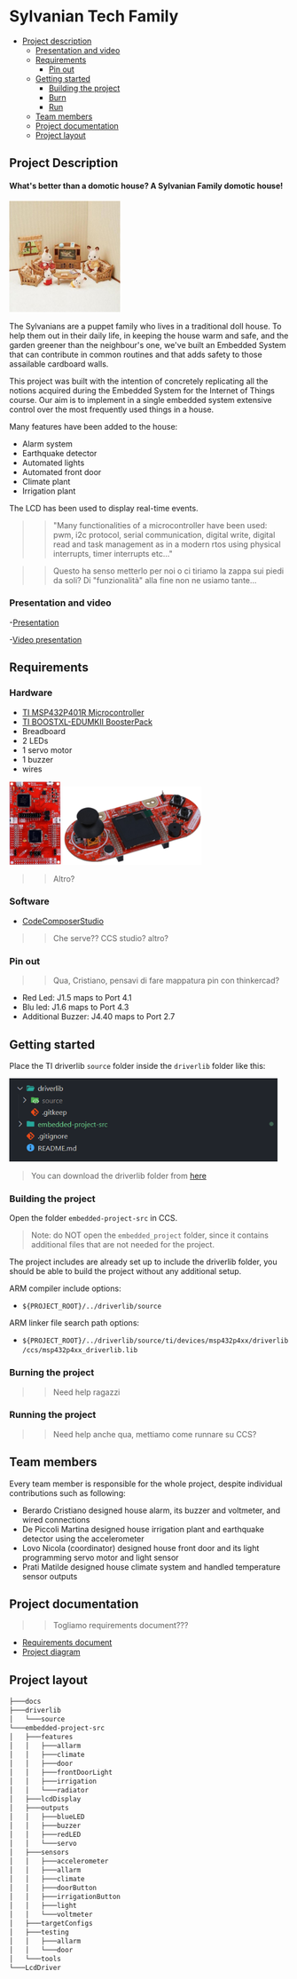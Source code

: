 # Sylvanian Tech Family

- [Project description](#project-description)
  - [Presentation and video](#presentation-and-video)
  - [Requirements](#requirements)
    - [Pin out](#pinout)
  - [Getting started](#getting-started)
    - [Building the project](#building-the-project)
    - [Burn](#burning-the-project)
    - [Run](#running-the-project)
  - [Team members]()
  - [Project documentation](#project-documentation)
  - [Project layout](#project-layout)

## Project Description

#### What's better than a domotic house? A Sylvanian Family domotic house!

<img src="./docs/sylvanian_family.jpg" alt="drawing" height="200"/>

The Sylvanians are a puppet family who lives in a traditional doll house.
To help them out in their daily life, in keeping the house warm and safe, and
the garden greener than the neighbour's one, we've built an Embedded System
that can contribute in common routines and that adds safety to those assailable
cardboard walls.

This project was built with the intention of concretely replicating all the notions
acquired during the Embedded System for the Internet of Things course.
Our aim is to implement in a single embedded system extensive control over the
most frequently used things in a house.

Many features have been added to the house:
- Alarm system 
- Earthquake detector
- Automated lights
- Automated front door
- Climate plant
- Irrigation plant

The LCD has been used to display real-time events.

> > "Many functionalities of a microcontroller have been used:
> > pwm, i2c protocol, serial communication, digital write, digital read
> > and task management as in a modern rtos using physical interrupts,
> > timer interrupts etc..."

> > Questo ha senso metterlo per noi o ci tiriamo la zappa sui piedi da soli?
> > Di "funzionalità" alla fine non ne usiamo tante...

### Presentation and video
-[Presentation](https://docs.google.com/presentation/d/1W6sGwKaeywJN_hmt3aGy_PK22Og2mWv0d_z1uNpjzVE/edit?usp=drivesdk)

-[Video presentation]()

## Requirements

### Hardware

- [TI MSP432P401R Microcontroller](https://www.ti.com/lit/ds/slas826e/slas826e.pdf)
- [TI BOOSTXL-EDUMKII BoosterPack](https://www.ti.com/tool/BOOSTXL-EDUMKII)
- Breadboard
- 2 LEDs
- 1 servo motor
- 1 buzzer
- wires

<img src="./docs/msp_exp432p401r.jpg" alt="drawing" height="150"/>

<img src="./docs/boosterpack.png" alt="drawing" width="250"/>

> > Altro?

### Software
- [CodeComposerStudio](https://www.ti.com/tool/download/CCSTUDIO/12.2.0)
> > Che serve?? CCS studio? altro?

### Pin out
> > Qua, Cristiano, pensavi di fare mappatura pin con thinkercad?
- Red Led: J1.5 maps to Port 4.1
- Blu led: J1.6 maps to Port 4.3
- Additional Buzzer: J4.40 maps to Port 2.7

## Getting started

Place the TI driverlib `source` folder inside the `driverlib` folder like this:

<img src="./docs/driverLibLocation.png" alt="drawing" height="150"/>

> You can download the driverlib folder
> from [here](https://drive.google.com/file/d/1w_YTRS9HwMnIs1PKtQFa6hqd9J2PM_93/view?usp=sharing)

### Building the project

Open the folder `embedded-project-src` in CCS.

> Note: do NOT open the `embedded_project` folder, since it contains additional files that are not needed for the
> project.

The project includes are already set up to include the driverlib folder, you should be able to build the project without
any additional setup.

ARM compiler include options:

- `${PROJECT_ROOT}/../driverlib/source`

ARM linker file search path options:

- `${PROJECT_ROOT}/../driverlib/source/ti/devices/msp432p4xx/driverlib/ccs/msp432p4xx_driverlib.lib`

### Burning the project
>>Need help ragazzi
### Running the project
>>Need help anche qua, mettiamo come runnare su CCS?

## Team members
Every team member is responsible for the whole project, despite individual contributions such as following:
- Berardo Cristiano designed house alarm, its buzzer and voltmeter, and wired connections
- De Piccoli Martina designed house irrigation plant and earthquake detector using the accelerometer
- Lovo Nicola (coordinator) designed house front door and its light programming servo motor and light sensor
- Prati Matilde designed house climate system and handled temperature sensor outputs

## Project documentation
>>Togliamo requirements document???
- [Requirements document](https://docs.google.com/document/d/1dMhPBvmx1WDsUFHWIUvdtsMsZ3I_5LDLPtr0CWYLqqE/edit?usp=sharing)
- [Project diagram](https://drive.google.com/file/d/1CTdshm4JGh88nT_NAp6nMx0BeLaoV-mB/view?usp=sharing)


## Project layout

```
├───docs
├───driverlib
│   └───source
└───embedded-project-src
│   ├───features
│   │   ├───allarm
│   │   ├───climate
│   │   ├───door
│   │   ├───frontDoorLight
│   │   ├───irrigation
│   │   └───radiator
│   ├───lcdDisplay
│   ├───outputs
│   │   ├───blueLED
│   │   ├───buzzer
│   │   ├───redLED
│   │   └───servo
│   ├───sensors
│   │   ├───accelerometer
│   │   ├───allarm
│   │   ├───climate
│   │   ├───doorButton
│   │   ├───irrigationButton
│   │   ├───light
│   │   └───voltmeter
│   ├───targetConfigs
│   ├───testing
│   │   ├───allarm
│   │   └───door
│   └───tools
└───LcdDriver
```
